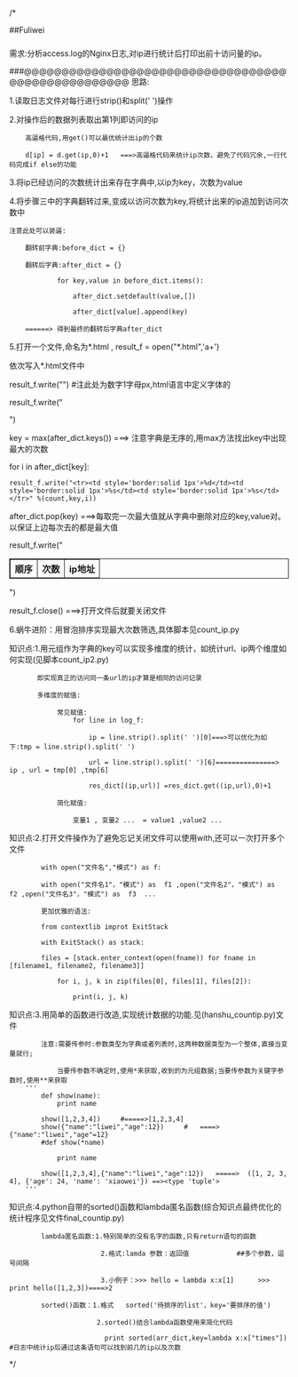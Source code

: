 /*

##Fuliwei
#####
需求:分析access.log的Nginx日志,对ip进行统计后打印出前十访问量的ip。

###@@@@@@@@@@@@@@@@@@@@@@@@@@@@@@@@@@@@@@@@@@@@@@@@@@@
思路:

1.读取日志文件对每行进行strip()和split(' ')操作

2.对操作后的数据列表取出第1列即访问的ip

		高逼格代码,用get()可以最优统计出ip的个数

		d[ip] = d.get(ip,0)+1	===>高逼格代码来统计ip次数，避免了代码冗余,一行代码完成if else的功能

3.将ip已经访问的次数统计出来存在字典中,以ip为key，次数为value

4.将步骤三中的字典翻转过来,变成以访问次数为key,将统计出来的ip追加到访问次数中

	注意此处可以装逼:

		翻转前字典:before_dict = {}

		翻转后字典:after_dict = {}

				for key,value in before_dict.items():

					after_dict.setdefault(value,[])

					after_dict[value].append(key)

		======> 得到最终的翻转后字典after_dict

5.打开一个文件,命名为*.html , result_f = open("*.html",'a+')

依次写入*.html文件中

result_f.write("<html><table style='border:solid 1px'>") #注此处为数字1字母px,html语言中定义字体的

result_f.write("<th style='border:solid 1px'>顺序</th><th style='border:solid 1px'>次数</th><th style='border:solid 1px'>ip地址</th>")

key = max(after_dict.keys()) ===> 注意字典是无序的,用max方法找出key中出现最大的次数

for i in after_dict[key]:

	result_f.write("<tr><td style='border:solid 1px'>%d</td><td style='border:solid 1px'>%s</td><td style='border:solid 1px'>%s</td></tr>" %(count,key,i))

after_dict.pop(key)  ===>每取完一次最大值就从字典中删除对应的key,value对。以保证上边每次去的都是最大值

result_f.write("</table></html>")

result_f.close()  ===>打开文件后就要关闭文件

6.蜗牛进阶：用冒泡排序实现最大次数筛选,具体脚本见count_ip.py
	
知识点:1.用元组作为字典的key可以实现多维度的统计，如统计url、ip两个维度如何实现(见脚本count_ip2.py)

		   即实现真正的访问同一条url的ip才算是相同的访问记录
		   
           多维度的赋值:

				常见赋值:
					for line in log_f:   

   						ip = line.strip().split(' ')[0]===>可以优化为如下:tmp = line.strip().split(' ')

    					url = line.strip().split(' ')[6]===============> ip , url = tmp[0] ,tmp[6]

    					res_dict[(ip,url)] =res_dict.get((ip,url),0)+1
	
				简化赋值:

					变量1 , 变量2 ...  = value1 ,value2 ...			

知识点:2.打开文件操作为了避免忘记关闭文件可以使用with,还可以一次打开多个文件

			with open("文件名","模式") as f:

			with open("文件名1"，"模式") as  f1 ,open("文件名2"，"模式") as  f2 ,open("文件名3"，"模式") as  f3  ...

			更加优雅的语法:

			from contextlib improt ExitStack

			with ExitStack() as stack:
  		 		
			files = [stack.enter_context(open(fname)) for fname in [filename1, filename2, filename3]]
    		
				for i, j, k in zip(files[0], files[1], files[2]):
        		
					print(i, j, k)
			
知识点:3.用简单的函数进行改造,实现统计数据的功能.见(hanshu_countip.py)文件
			
			注意:需要传参时:参数类型为字典或者列表时,这两种数据类型为一个整体,直接当变量就行;
				
				当要传参数不确定时,使用*来获取,收到的为元组数据;当要传参数为关键字参数时,使用**来获取
		'''
			def show(name):
				print name

			show([1,2,3,4])		#=====>[1,2,3,4]
			show({"name":"liwei","age":12})		#	====>{"name":"liwei","age"=12}
			#def show(*name)

				print name

			show([1,2,3,4],{"name":"liwei","age":12})	=====>	([1, 2, 3, 4], {'age': 24, 'name': 'xiaowei'}) ==><type 'tuple'>
		'''	
知识点:4.python自带的sorted()函数和lambda匿名函数(综合知识点最终优化的统计程序见文件final_countip.py)

			lambda匿名函数:1.特别简单的没有名字的函数,只有return语句的函数

						   2.格式:lamda 参数：返回值			##多个参数，逗号间隔

						   3.小例子：>>> hello = lambda x:x[1]		>>> print hello([1,2,3])====>2
			
			sorted()函数：1.格式   sorted('待排序的list'，key='要排序的值')
		
						  2.sorted()结合lambda函数使用来简化代码

							print sorted(arr_dict,key=lambda x:x["times"])	#日志中统计ip后通过这条语句可以找到前几的ip以及次数

*/
